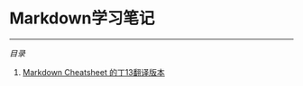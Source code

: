 # Markdown学习笔记
---
*目录*
1. [Markdown Cheatsheet 的丁13翻译版本][1]

[1]: https://github.com/adam-p/markdown-here/wiki/Markdown-Cheatsheet
